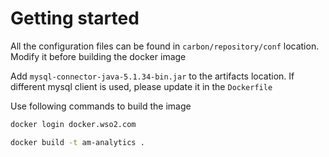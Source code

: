 # Getting started

All the configuration files can be found in `carbon/repository/conf` location. Modify it before building the docker image

Add `mysql-connector-java-5.1.34-bin.jar` to the artifacts location. If different mysql client is used, please update it in the `Dockerfile`

Use following commands to build the image 

```bash
docker login docker.wso2.com

docker build -t am-analytics .
```

